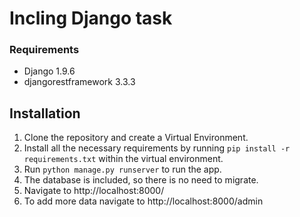 # Incling Django task

### Requirements
 - Django 1.9.6
 - djangorestframework 3.3.3

## Installation
1. Clone the repository and create a Virtual Environment.
2. Install all the necessary requirements by running `pip install -r requirements.txt` within the virtual environment.
3. Run `python manage.py runserver` to run the app.
4. The database is included, so there is no need to migrate.
5. Navigate to http://localhost:8000/
6. To add more data navigate to http://localhost:8000/admin
